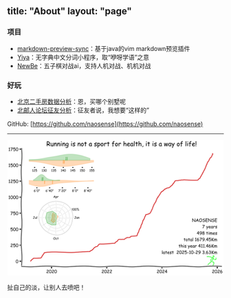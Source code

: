 title: "About"
layout: "page"
---

### 项目

- [markdown-preview-sync](https://github.com/naosense/markdown-preview-sync)：基于java的vim markdown预览插件
- [Yiya](https://github.com/naosense/Yiya)：无字典中文分词小程序，取“咿呀学语”之意
- [NewBe](https://github.com/naosense/NewBe)：五子棋对战ai，支持人机对战、机机对战

### 好玩

- [北京二手房数据分析](https://naosense.github.io/2015/09/02/%E5%BD%93Python%E5%92%8CR%E9%81%87%E4%B8%8A%E5%8C%97%E4%BA%AC%E4%BA%8C%E6%89%8B%E6%88%BF%EF%BC%88%E4%B8%8A%EF%BC%89/)：恩，买哪个别墅呢
- [北邮人论坛征友分析](https://naosense.github.io/2016/08/17/%E4%BB%96%E4%BB%AC%E5%BE%81%E5%8F%8B%EF%BC%88%E5%A9%9A%EF%BC%89%E6%97%B6%EF%BC%8C%E4%BB%96%E4%BB%AC%E5%BE%81%E4%BB%80%E4%B9%88%EF%BC%9F/)：征友者说，我想要“这样的”

GitHub: [https://github.com/naosense](https://github.com/naosense)

---

![不积跬步，无以至千里](https://raw.githubusercontent.com/naosense/miles/master/miles.svg)

扯自己的淡，让别人去喷吧！
